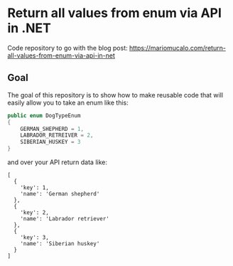 # Return all values from enum via API in .NET
Code repository to go with the blog post: https://mariomucalo.com/return-all-values-from-enum-via-api-in-net

## Goal
The goal of this repository is to show how to make reusable code that will easily allow you to take an enum like this:

```csharp
public enum DogTypeEnum
{
    GERMAN_SHEPHERD = 1,
    LABRADOR_RETREIVER = 2,
    SIBERIAN_HUSKEY = 3    
}
```

and over your API return data like:

```
[
  {
    'key': 1,
    'name': 'German shepherd'
  },
  {
    'key': 2,
    'name': 'Labrador retriever'
  },
  {
    'key': 3,
    'name': 'Siberian huskey'
  }
]
```
